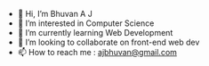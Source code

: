 - 👋 Hi, I’m Bhuvan A J
- 👀 I’m interested in Computer Science
- 🌱 I’m currently learning Web Development
- 💞️ I’m looking to collaborate on front-end web dev
- 📫 How to reach me : ajbhuvan@gmail.com

<!---
bhuvan12B/bhuvan12B is a ✨ special ✨ repository because its `README.md` (this file) appears on your GitHub profile.
You can click the Preview link to take a look at your changes.
--->
